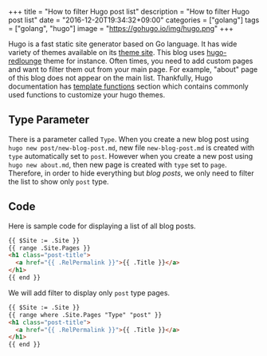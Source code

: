 +++
title = "How to filter Hugo post list"
description = "How to filter Hugo post list"
date = "2016-12-20T19:34:32+09:00"
categories = ["golang"]
tags = ["golang", "hugo"]
image = "https://gohugo.io/img/hugo.png"
+++

Hugo is a fast static site generator based on Go language.
It has wide variety of themes available on its [theme site].
This blog uses [hugo-redlounge] theme for instance.
Often times, you need to add custom pages and want to filter them out from your main page.
For example, "about" page of this blog does not appear on the main list.
Thankfully, Hugo documentation has [template functions] section which contains commonly used functions to customize your hugo themes.

## Type Parameter

There is a parameter called `Type`.
When you create a new blog post using `hugo new post/new-blog-post.md`, new file `new-blog-post.md` is created with `type` automatically set to `post`.
However when you create a new post using `hugo new about.md`, then new page is created with `type` set to `page`.
Therefore, in order to hide everything but *blog posts*, we only need to filter the list to show only `post` type.

## Code 

Here is sample code for displaying a list of all blog posts.
```html
{{ $Site := .Site }}
{{ range .Site.Pages }}
<h1 class="post-title">
  <a href="{{ .RelPermalink }}">{{ .Title }}</a>
</h1>
{{ end }}
```

We will add filter to display only `post` type pages.
```html
{{ $Site := .Site }}
{{ range where .Site.Pages "Type" "post" }}
<h1 class="post-title">
  <a href="{{ .RelPermalink }}">{{ .Title }}</a>
</h1>
{{ end }}
```

[theme site]: https://themes.gohugo.io/
[hugo-redlounge]: https://github.com/tmaiaroto/hugo-redlounge
[template functions]: https://gohugo.io/templates/functions/


